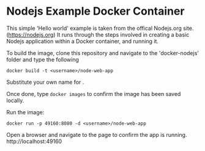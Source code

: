 # Nodejs Example Docker Container

This simple 'Hello world' example is taken from the offical Nodejs.org site. (https://nodejs.org) It runs through the steps involved in creating a basic Nodejs application within a Docker container, and running it.

To build the image, clone this repository and navigate to the 'docker-nodejs' folder and type the following

```docker build -t <username>/node-web-app```

Substitute your own name for <username>.

Once done, type ```docker images``` to confirm the image has been saved locally.

Run the image:

```docker run -p 49160:8080 -d <username>/node-web-app```

Open a browser and navigate to the page to confirm the app is running. http://localhost:49160
